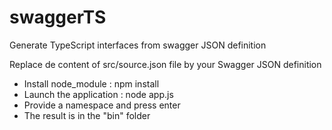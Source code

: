 # swaggerTS

Generate TypeScript interfaces from swagger JSON definition

Replace de content of src/source.json file by your Swagger JSON definition

-	Install node_module : npm install
-	Launch the application : node app.js
-	Provide a namespace and press enter
-	The result is in the "bin" folder